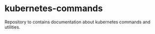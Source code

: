 # kubernetes-commands
Repository to contains documentation about kubernetes commands and utilities.
